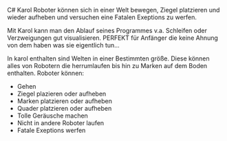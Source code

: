 C# Karol
Roboter können sich in einer Welt bewegen, Ziegel platzieren und wieder aufheben und versuchen eine Fatalen Exeptions zu werfen.

Mit Karol kann man den Ablauf seines Programmes v.a. Schleifen oder Verzweigungen gut visualisieren.
PERFEKT für Anfänger die keine Ahnung von dem haben was sie eigentlich tun...

In karol enthalten sind Welten in einer Bestimmten größe.
Diese können alles von Robotern die herrumlaufen bis hin zu Marken auf dem Boden enthalten.
Roboter können:
- Gehen
- Ziegel plazieren oder aufheben
- Marken platzieren oder aufheben
- Quader platzieren oder aufheben
- Tolle Geräusche machen
- Nicht in andere Roboter laufen
- Fatale Exeptions werfen
